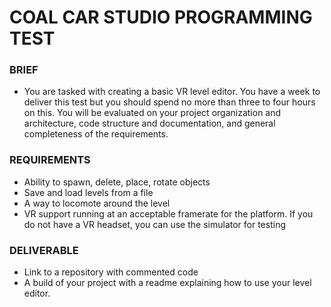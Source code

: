 # COAL CAR STUDIO PROGRAMMING TEST 

### BRIEF

- You are tasked with creating a basic VR level editor. You have a week to deliver this test but you should spend no more than three to four hours on this. You will be evaluated on your project organization and architecture, code structure and documentation, and general completeness of the requirements. 

### REQUIREMENTS 

- Ability to spawn, delete, place, rotate objects
- Save and load levels from a file
- A way to locomote around the level
- VR support running at an acceptable framerate for the platform. If you do not have a VR headset, you can use the simulator for testing

### DELIVERABLE

- Link to a repository with commented code 
- A build of your project with a readme explaining how to use your level editor. 